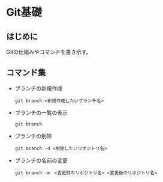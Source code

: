 # Git基礎

## はじめに

Gitの仕組みやコマンドを書き示す。

## コマンド集



- ブランチの新規作成
    ```
    git branch <新規作成したいブランチ名>
    ```
- ブランチの一覧の表示
    ```
    git branch
    ```
- ブランチの削除
    ```
    git branch -d <削除したいリポジトリ名>
    ```
- ブランチの名前の変更
    ```
    git branch -m　<変更前のリポジトリ名> <変更後のリポジトリ名>
    ```


